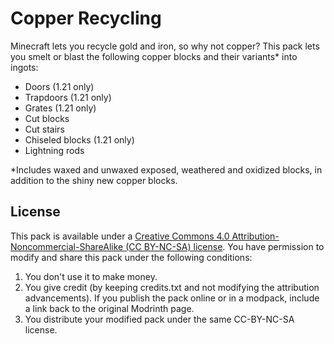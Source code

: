# Copper Recycling
Minecraft lets you recycle gold and iron, so why not copper? This pack lets you smelt or blast the following copper blocks and their variants* into ingots:
- Doors (1.21 only)
- Trapdoors (1.21 only)
- Grates (1.21 only)
- Cut blocks
- Cut stairs
- Chiseled blocks (1.21 only)
- Lightning rods

*Includes waxed and unwaxed exposed, weathered and oxidized blocks, in addition to the shiny new copper blocks.


## License

This pack is available under a [Creative Commons 4.0 Attribution-Noncommercial-ShareAlike (CC BY-NC-SA) license](https://creativecommons.org/licenses/by-nc-sa/4.0/). You have permission to modify and share this pack under the following conditions:

1. You don't use it to make money.
2. You give credit (by keeping credits.txt and not modifying the attribution advancements). If you publish the pack online or in a modpack, include a link back to the original Modrinth page.
3. You distribute your modified pack under the same CC-BY-NC-SA license.